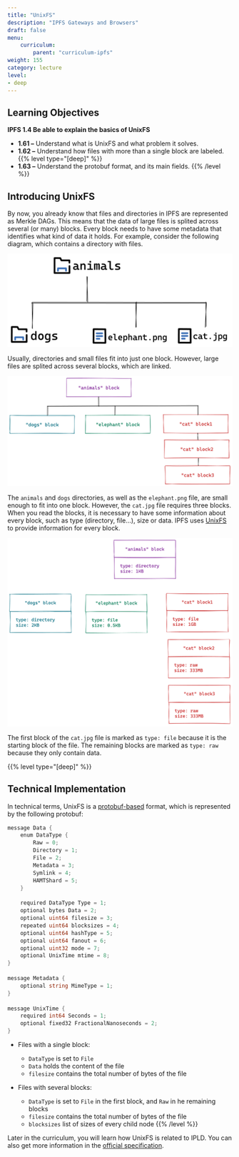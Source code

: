 ```yaml
---
title: "UnixFS"
description: "IPFS Gateways and Browsers"
draft: false
menu:
    curriculum:
        parent: "curriculum-ipfs"
weight: 155
category: lecture
level:
- deep
---
```


## Learning Objectives

**IPFS 1.4 Be able to explain the basics of UnixFS**
* **1.61 –** Understand what is UnixFS and what problem it solves.
* **1.62 –** Understand how files with more than a single block are labeled.
{{% level type="[deep]" %}}
* **1.63 –** Understand the protobuf format, and its main fields.
{{% /level %}}

## Introducing UnixFS
By now, you already know that files and directories in IPFS are represented as Merkle DAGs. This means that the data of large files is splited across several (or many) blocks. Every block needs to have some metadata that identifies what kind of data it holds. For example, consider the following diagram, which contains a directory with files.

![File structure sample](file-structure.png)

Usually, directories and small files fit into just one block. However, large files are splited across several blocks, which are linked.

![Files and directories as blocks](blocks.png)

The `animals` and `dogs` directories, as well as the `elephant.png` file, are small enough to fit into one block. However, the `cat.jpg` file requires three blocks. When you read the blocks, it is necessary to have some information about every block, such as type (directory, file...), size or data. IPFS uses [UnixFS](https://docs.ipfs.tech/concepts/file-systems/#unix-file-system-unixfs) to provide information for every block.

![Detailed view of the blocks](blocks-detailed.png)

The first block of the `cat.jpg` file is marked as `type: file` because it is the starting block of the file. The remaining blocks are marked as `type: raw` because they only contain data.

{{% level type="[deep]" %}}
## Technical Implementation
In technical terms, UnixFS is a [protobuf-based](https://developers.google.com/protocol-buffers) format, which is represented by the following protobuf:

```go
message Data {
    enum DataType {
        Raw = 0;
        Directory = 1;
        File = 2;
        Metadata = 3;
        Symlink = 4;
        HAMTShard = 5;
    }

    required DataType Type = 1;
    optional bytes Data = 2;
    optional uint64 filesize = 3;
    repeated uint64 blocksizes = 4;
    optional uint64 hashType = 5;
    optional uint64 fanout = 6;
    optional uint32 mode = 7;
    optional UnixTime mtime = 8;
}

message Metadata {
    optional string MimeType = 1;
}

message UnixTime {
    required int64 Seconds = 1;
    optional fixed32 FractionalNanoseconds = 2;
}
```

* Files with a single block:
    - `DataType` is set to `File`
    - `Data` holds the content of the file
    - `filesize` contains the total number of bytes of the file

* Files with several blocks:
    - `DataType` is set to `File` in the first block, and `Raw` in he remaining blocks
    - `filesize` contains the total number of bytes of the file
    - `blocksizes` list of sizes of every child node
{{% /level %}}

Later in the curriculum, you will learn how UnixFS is related to IPLD. You can also get more information in the [official specification](https://github.com/ipfs/specs/blob/main/UNIXFS.md).
